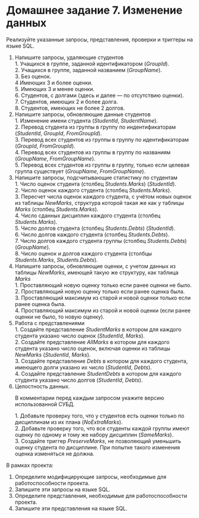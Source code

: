 # Домашнее задание 7. Изменение данных

Реализуйте указанные запросы, представления, проверки и триггеры на языке SQL.

<ol>
<li> Напишите запросы, удаляющие студентов<br/>
    1. Учащихся в группе, заданной идентификатором (<em>GroupId</em>).<br/>
    2. Учащихся в группе, заданной названием (<em>GroupName</em>).<br/>
    3. Без оценок.<br/>
    4 Имеющих 3 и более оценки.<br/>
    5. Имеющих 3 и менее оценки.<br/>
    6. Студентов, c долгами (здесь и далее — по отсутствию оценки).<br/>
    7. Студентов, имеющих 2 и более долга.<br/>
    8. Студентов, имеющих не более 2 долгов.
</li>
<li> Напишите запросы, обновляющие данные студентов<br/>
    1. Изменение имени студента (<em>StudentId</em>, <em>StudentName</em>).<br/>
    2. Перевод студента из группы в группу по индентификаторам (<em>StudentId</em>, <em>GroupId</em>, <em>FromGroupId</em>).<br/>
    3. Перевод всех студентов из группы в группу по идентификаторам (<em>GroupId</em>, <em>FromGroupId</em>).<br/>
    4. Перевод всех студентов из группы в группу по названиям (<em>GroupName</em>, <em>FromGroupName</em>).<br/>
    5. Перевод всех студентов из группы в группу, только если целевая группа существует (<em>GroupName</em>, <em>FromGroupName</em>).
</li>
<li> Напишите запросы, подсчитывающие статистику по студентам<br/>
    1. Число оценок студента (столбец <em>Students.Marks</em>) (<em>StudentId</em>).<br/>
    2. Число оценок каждого студента (столбец <em>Students.Marks</em>).<br/>
    3. Пересчет числа оценок каждого студента, с учётом новых оценок из таблицы <em>NewMarks</em>, структура которой  такая же как у таблицы <em>Marks</em> (столбец <em>Students.Marks</em>).<br/>
    4. Число сданных дисциплин каждого студента (столбец <em>Students.Marks</em>).<br/>
    5. Число долгов студента (столбец <em>Students.Debts</em>) (<em>StudentId</em>).<br/>
    6. Число долгов каждого студента (столбец <em>Students.Debts</em>).<br/>
    7. Число долгов каждого студента группы (столбец <em>Students.Debts</em>) (<em>GroupName</em>).<br/>
    8. Число оценок и долгов каждого студента (столбцы <em>Students.Marks</em>, <em>Students.Debts</em>).
</li>
<li> Напишите запросы, обновляющие оценки, с учетом данных из таблицы <em>NewMarks</em>, имеющей такую же структуру, как таблица <em>Marks</em><br/>
    1. Проставляющий новую оценку только если ранее оценки не было.<br/>
    2. Проставляющий новую оценку только если ранее оценка была.<br/>
    3. Проставляющий максимум из старой и новой оценки только если ранее оценка была.<br/>
    4. Проставляющий максимум из старой и новой оценки (если ранее оценки не было, то новую оценку).
</li>
<li> Работа с представлениями<br/>
    1. Создайте представление <em>StudentMarks</em> в котором для каждого студента указано число оценок (<em>StudentId</em>, <em>Marks</em>).<br/>
    2. Создайте представление <em>AllMarks</em> в котором для каждого студента указано число оценок, включая оценки из таблицы <em>NewMarks</em> (<em>StudentId</em>, <em>Marks</em>).<br/>
    3. Создайте представление <em>Debts</em> в котором для каждого студента, имеющего долги указано их число (<em>StudentId</em>, <em>Debts</em>).<br/>
    4. Создайте представление <em>StudentDebts</em> в котором для каждого студента указано число долгов (<em>StudentId</em>, <em>Debts</em>).<br/>
</li>
<li>Целостность данных.
<p>В комментарии перед каждым запросом укажите версию использованной СУБД.</p>
	1. Добавьте проверку того, что у студентов есть оценки только по дисциплинам из их плана (<em>NoExtraMarks</em>).<br/>
    2. Добавьте проверку того, что все студенты каждой группы имеют оценку по одному и тому же набору дисциплин (<em>SameMarks</em>).<br/>
    3. Создайте триггер <em>PreserveMarks</em>, не позволяющий уменьшить оценку студента по дисциплине. При попытке такого изменения оценка изменяться не должна.
</li>
</ol>

В рамках проекта:

1. Определите модифицирующие запросы, необходимые для работоспособности проекта.
2. Запишите эти запросы на языке SQL.
3. Определите представления, необходимые для работоспособности проекта.
4. Запишите эти представления на языке SQL.